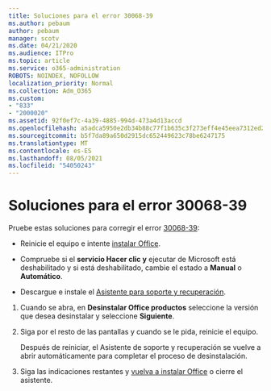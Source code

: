 ```yaml
---
title: Soluciones para el error 30068-39
ms.author: pebaum
author: pebaum
manager: scotv
ms.date: 04/21/2020
ms.audience: ITPro
ms.topic: article
ms.service: o365-administration
ROBOTS: NOINDEX, NOFOLLOW
localization_priority: Normal
ms.collection: Adm_O365
ms.custom:
- "833"
- "2000020"
ms.assetid: 92f0ef7c-4a39-4885-994d-473a4d13accd
ms.openlocfilehash: a5adca5950e2db34b88c77f1b635c3f273eff4e45eea7312ed2100b8d6f7f3c7
ms.sourcegitcommit: b5f7da89a650d2915dc652449623c78be6247175
ms.translationtype: MT
ms.contentlocale: es-ES
ms.lasthandoff: 08/05/2021
ms.locfileid: "54050243"
---
```

# <a name="solutions-for-error-30068-39"></a>Soluciones para el error 30068-39

Pruebe estas soluciones para corregir el error [30068-39](https://support.office.com/article/963ca3e4-217a-4c16-9c02-ff946548357b?wt.mc_id=Alchemy_ClientDIA):
  
- Reinicie el equipo e intente [instalar Office](https://portal.office.com/OLS/MySoftware.aspx).

- Compruebe si el **servicio Hacer clic y** [](https://support.office.com/article/963ca3e4-217a-4c16-9c02-ff946548357b?wt.mc_id=Alchemy_ClientDIA) ejecutar de Microsoft está deshabilitado y si está deshabilitado, cambie el estado a **Manual** o **Automático**.

- Descargue e instale el [Asistente para soporte y recuperación](https://aka.ms/SARA-OfficeUninstall-Alchemy).

1. Cuando se abra, en **Desinstalar Office productos** seleccione la versión que desea desinstalar y seleccione **Siguiente**.

2. Siga por el resto de las pantallas y cuando se le pida, reinicie el equipo.

    Después de reiniciar, el Asistente de soporte y recuperación se vuelve a abrir automáticamente para completar el proceso de desinstalación.

3. Siga las indicaciones restantes y [vuelva a instalar Office](https://portal.office.com/OLS/MySoftware.aspx) o cierre el asistente.

